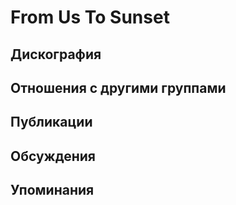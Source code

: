 # From Us To Sunset



## Дискография


## Отношения с другими группами


## Публикации


## Обсуждения


## Упоминания

